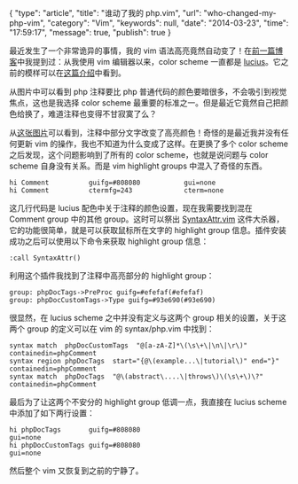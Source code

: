{
    "type": "article",
    "title": "谁动了我的 php.vim",
    "url": "who-changed-my-php-vim",
    "category": "Vim",
    "keywords": null,
    "date": "2014-03-23",
    "time": "17:59:17",
    "message": true,
    "publish": true
}

最近发生了一个非常诡异的事情，我的 vim 语法高亮竟然自动变了！在[前一篇博客](http://blog.minimee.org/article/2014/03/20/the-problem-of-vim-css-color)中我提到过：从我使用 vim 编辑器以来，color scheme 一直都是 [lucius](http://www.vim.org/scripts/script.php?script_id=2536)。它之前的模样可以在[这篇介绍](http://minimee.org/vim/)中看到。

从图片中可以看到 php 注释要比 php 普通代码的颜色要暗很多，不会吸引到视觉焦点，这也是我选择 color scheme 最重要的标准之一。但是最近它竟然自己把颜色给换了，难道注释也变得不甘寂寞了么？

<!--more-->

从[这张图片](http://ww1.sinaimg.cn/large/86e701f8gw1eepv20rot2j21ao07xdgn.jpg)可以看到，注释中部分文字改变了高亮颜色！奇怪的是最近我并没有任何更新 vim 的操作，我也不知道为什么变成了这样。在更换了多个 color scheme 之后发现，这个问题影响到了所有的 color scheme，也就是说问题与 color scheme 自身没有关系。而是 vim highlight groups 中混入了奇怪的东西。

```vimL
hi Comment          guifg=#808080           gui=none
hi Comment          ctermfg=243             cterm=none
```

这几行代码是 lucius 配色中关于注释的颜色设置，现在我需要找到混在 Comment group 中的其他 group。这时可以祭出 [SyntaxAttr.vim](http://www.vim.org/scripts/script.php?script_id=383) 这件大杀器，它的功能很简单，就是可以获取鼠标所在文字的 highlight group 信息。插件安装成功之后可以使用以下命令来获取 highlight group 信息：

```vimL
:call SyntaxAttr()
```

利用这个插件我找到了注释中高亮部分的 highlight group：

```vimL
group: phpDocTags->PreProc guifg=#efefaf(#efefaf)
group: phpDocCustomTags->Type guifg=#93e690(#93e690)
```

很显然，在 lucius scheme 之中并没有定义与这两个 group 相关的设置，关于这两个 group 的定义可以在 vim 的 syntax/php.vim 中找到：

```
syntax match  phpDocCustomTags  "@[a-zA-Z]*\(\s\+\|\n\|\r\)" containedin=phpComment
syntax region phpDocTags  start="{@\(example...\|tutorial\)" end="}" containedin=phpComment
syntax match  phpDocTags  "@\(abstract\....\|throws\)\(\s\+\)\?" containedin=phpComment
```

最后为了让这两个不安分的 highlight group 低调一点，我直接在 lucius scheme 中添加了如下两行设置：

```
hi phpDocTags       guifg=#808080                                   gui=none
hi phpDocCustomTags guifg=#808080                                   gui=none
```

然后整个 vim 又恢复到之前的宁静了。
